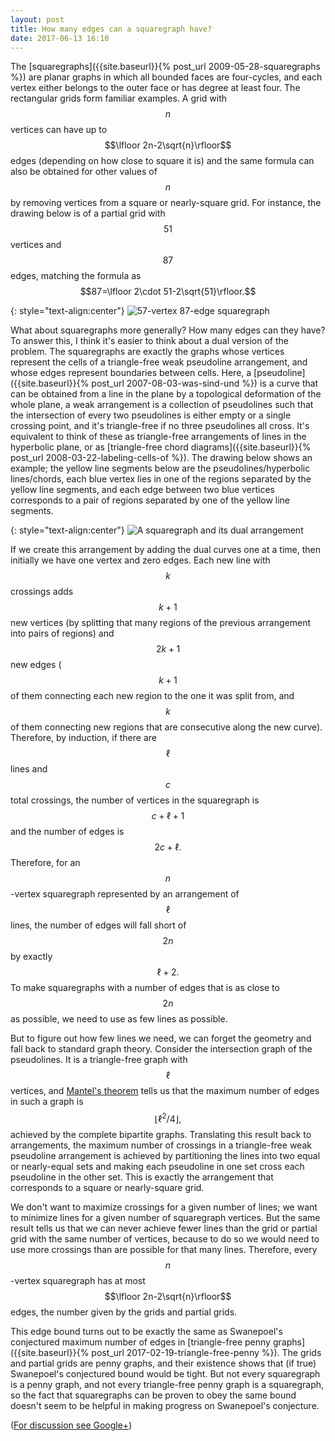 ```yaml
---
layout: post
title: How many edges can a squaregraph have?
date: 2017-06-13 16:10
---
```

The [squaregraphs]({{site.baseurl}}{% post_url 2009-05-28-squaregraphs %}) are planar graphs in which all bounded faces are four-cycles, and each vertex either belongs to the outer face or has degree at least four. The rectangular grids form familiar examples.
A grid with $$n$$ vertices can have up to $$\lfloor 2n-2\sqrt{n}\rfloor$$ edges (depending on how close to square it is) and the same formula can also be obtained for other values of $$n$$ by removing vertices from a square or nearly-square grid. For instance, the drawing below is of a partial grid with $$51$$ vertices and $$87$$ edges, matching the formula as $$87=\lfloor 2\cdot 51-2\sqrt{51}\rfloor.$$

{: style="text-align:center"}
![57-vertex 87-edge squaregraph]({{site.baseurl}}/assets/2017/partial-grid-51-87.svg)

What about squaregraphs more generally? How many edges can they have? To answer this, I think it's easier to think about a dual version of the problem. The squaregraphs are exactly the graphs whose vertices represent the cells of a triangle-free weak pseudoline arrangement, and whose edges represent boundaries between cells. Here, a [pseudoline]({{site.baseurl}}{% post_url 2007-08-03-was-sind-und %}) is a curve that can be obtained from a line in the plane by a topological deformation of the whole plane, a weak arrangement is a collection of pseudolines such that the intersection of every two pseudolines is either empty or a single crossing point, and it's triangle-free if no three pseudolines all cross. It's equivalent to think of these as triangle-free arrangements of lines in the hyperbolic plane, or as [triangle-free chord diagrams]({{site.baseurl}}{% post_url 2008-03-22-labeling-cells-of %}). The drawing below shows an example; the yellow line segments below are the pseudolines/hyperbolic lines/chords, each blue vertex lies in one of the regions separated by the yellow line segments, and each edge between two blue vertices corresponds to a pair of regions separated by one of the yellow line segments.

{: style="text-align:center"}
![A squaregraph and its dual arrangement]({{site.baseurl}}/assets/2017/squaregraph-duality.svg)

If we create this arrangement by adding the dual curves one at a time, then initially we have one vertex and zero edges. Each new line with $$k$$ crossings adds $$k+1$$ new vertices (by splitting that many regions of the previous arrangement into pairs of regions) and $$2k+1$$ new edges ($$k+1$$ of them connecting each new region to the one it was split from, and $$k$$ of them connecting new regions that are consecutive along the new curve). Therefore, by induction, if there are $$\ell$$ lines and $$c$$ total crossings, the number of vertices in the squaregraph is $$c+\ell+1$$ and the number of edges is $$2c+\ell.$$ Therefore, for an $$n$$-vertex squaregraph represented by an arrangement of $$\ell$$ lines, the number of edges will fall short of $$2n$$ by exactly $$\ell+2.$$ To make squaregraphs with a number of edges that is as close to $$2n$$ as possible, we need to use as few lines as possible.

But to figure out how few lines we need, we can forget the geometry and fall back to standard graph theory. Consider the intersection graph of the pseudolines. It is a triangle-free graph with $$\ell$$ vertices, and [Mantel's theorem](https://en.wikipedia.org/wiki/Tur%C3%A1n%27s_theorem) tells us that the maximum number of edges in such a graph is $$\lfloor \ell^2/4\rfloor,$$ achieved by the complete bipartite graphs. Translating this result back to arrangements, the maximum number of crossings in a triangle-free weak pseudoline arrangement is achieved by partitioning the lines into two equal or nearly-equal sets and making each pseudoline in one set cross each pseudoline in the other set. This is exactly the arrangement that corresponds to a square or nearly-square grid.

We don't want to maximize crossings for a given number of lines; we want to minimize lines for a given number of squaregraph vertices. But the same result tells us that we can never achieve fewer lines than the grid or partial grid with the same number of vertices, because to do so we would need to use more crossings than are possible for that many lines. Therefore, every $$n$$-vertex squaregraph has at most $$\lfloor 2n-2\sqrt{n}\rfloor$$ edges, the number given by the grids and partial grids.

This edge bound turns out to be exactly the same as Swanepoel's conjectured maximum number of edges in [triangle-free penny graphs]({{site.baseurl}}{% post_url 2017-02-19-triangle-free-penny %}). The grids and partial grids are penny graphs, and their existence shows that (if true) Swanepoel's conjectured bound would be tight. But not every squaregraph is a penny graph, and not every triangle-free penny graph is a squaregraph, so the fact that squaregraphs can be proven to obey the same bound doesn't seem to be helpful in making progress on Swanepoel's conjecture.

([For discussion see Google+](https://plus.google.com/100003628603413742554/posts/EoT2dcnQZHh))
